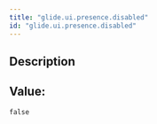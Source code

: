 ```yaml
---
title: "glide.ui.presence.disabled"
id: "glide.ui.presence.disabled"
---
```

## Description



## Value: 
```
false
```